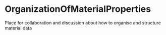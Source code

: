 # OrganizationOfMaterialProperties
Place for collaboration and discussion about how to organise and structure material data
